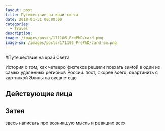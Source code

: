 ```yaml
---
layout: post
title: Путешествие на край света
date: 2018-01-31 00:00:00
categories:
  - Travel
description:
image: /images/posts/171106_PrePhD/card.png
image-sm: /images/posts/171106_PrePhD/card-sm.png
---
```


#Путешествие на край Света

История о том, как четверо физтехов решили поехать зимой в один из самых удаленных регионов России.
пост, скорее всего, окартинить с картинкой Элины на океане
еще

## Действующие лица

## Затея

здесь написать про возникшую мысль и реакцию всех

## 

